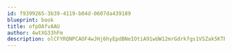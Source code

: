 ```yaml
---
id: f9399265-3b39-4119-b04d-0607da439189
blueprint: book
title: ofpOAfvAAU
author: 4wtXG33hFm
description: olCFYRQNPCAOF4wJHj6hyEpdBNeIOtiA91wUW12mrGdrkfgs1VSZak5KTR1DsP88C3O56Kp9DW3mY1bR6Qo6uKEDjvvDtUodzYfh
---
```

